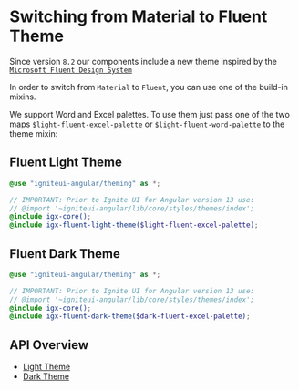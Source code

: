 # Switching from Material to Fluent Theme
Since version `8.2` our components include a new theme inspired by the [`Microsoft Fluent Design System`](https://www.microsoft.com/design/fluent/)  
 
In order to switch from `Material` to `Fluent`, you can use one of the build-in mixins.  

We support Word and Excel palettes. To use them just pass one of the two maps `$light-fluent-excel-palette` or `$light-fluent-word-palette` to the theme mixin:

## Fluent Light Theme
```scss
@use "igniteui-angular/theming" as *;

// IMPORTANT: Prior to Ignite UI for Angular version 13 use:
// @import '~igniteui-angular/lib/core/styles/themes/index';
@include igx-core();
@include igx-fluent-light-theme($light-fluent-excel-palette);
```

## Fluent Dark Theme
```scss
@use "igniteui-angular/theming" as *;

// IMPORTANT: Prior to Ignite UI for Angular version 13 use:
// @import '~igniteui-angular/lib/core/styles/themes/index';
@include igx-core();
@include igx-fluent-dark-theme($dark-fluent-excel-palette);
```

## API Overview
* [Light Theme]({environment:sassApiUrl}/index.html#mixin-igx-fluent-light-theme)
* [Dark Theme]({environment:sassApiUrl}/index.html#mixin-igx-fluent-dark-theme)
